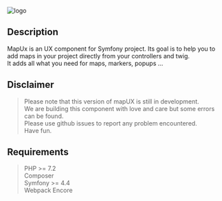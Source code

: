 ![logo](http://frvaillant.com/mapux/logo_mapux_v2.svg)

## Description

MapUx is an UX component for Symfony project. Its goal is to help you to add maps in your project directly from your controllers and twig.  
It adds all what you need for maps, markers, popups ...

## Disclaimer

> Please note that this version of mapUX is still in development.  
> We are building this component with love and care but some errors can be found.  
> Please use github issues to report any problem encountered.  
> Have fun.  

## Requirements
> PHP >= 7.2  
> Composer  
> Symfony >= 4.4  
> Webpack Encore  
